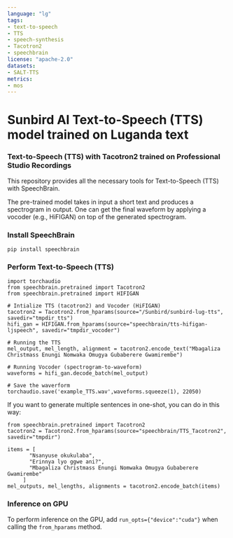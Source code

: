 ```yaml
---
language: "lg"
tags:
- text-to-speech
- TTS
- speech-synthesis
- Tacotron2
- speechbrain
license: "apache-2.0"
datasets:
- SALT-TTS
metrics:
- mos
---
```


# Sunbird AI Text-to-Speech (TTS) model trained on Luganda text 

### Text-to-Speech (TTS) with Tacotron2 trained on Professional Studio Recordings

This repository provides all the necessary tools for Text-to-Speech (TTS)  with SpeechBrain.

The pre-trained model takes in input a short text and produces a spectrogram in output. One can get the final waveform by applying a vocoder (e.g., HiFIGAN) on top of the generated spectrogram.


### Install SpeechBrain

```
pip install speechbrain
```


### Perform Text-to-Speech (TTS)

```
import torchaudio
from speechbrain.pretrained import Tacotron2
from speechbrain.pretrained import HIFIGAN

# Intialize TTS (tacotron2) and Vocoder (HiFIGAN)
tacotron2 = Tacotron2.from_hparams(source="/Sunbird/sunbird-lug-tts", savedir="tmpdir_tts")
hifi_gan = HIFIGAN.from_hparams(source="speechbrain/tts-hifigan-ljspeech", savedir="tmpdir_vocoder")

# Running the TTS
mel_output, mel_length, alignment = tacotron2.encode_text("Mbagaliza Christmass Enungi Nomwaka Omugya Gubaberere Gwamirembe")

# Running Vocoder (spectrogram-to-waveform)
waveforms = hifi_gan.decode_batch(mel_output)

# Save the waverform
torchaudio.save('example_TTS.wav',waveforms.squeeze(1), 22050)
```

If you want to generate multiple sentences in one-shot, you can do in this way:

```
from speechbrain.pretrained import Tacotron2
tacotron2 = Tacotron2.from_hparams(source="speechbrain/TTS_Tacotron2", savedir="tmpdir")

items = [
       "Nsanyuse okukulaba",
       "Erinnya lyo ggwe ani?",
       "Mbagaliza Christmass Enungi Nomwaka Omugya Gubaberere Gwamirembe"
     ]
mel_outputs, mel_lengths, alignments = tacotron2.encode_batch(items)

```

### Inference on GPU
To perform inference on the GPU, add  `run_opts={"device":"cuda"}`  when calling the `from_hparams` method.